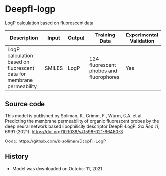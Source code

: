 # Deepfl-logp

LogP calculation based on fluorescent data

| Description | Input  | Output  | Training Data | Experimental Validation |
| ------- | --- | --- | --- | --- |
| LogP calculation based on fluorescent data for membrane permeability | SMILES | LogP | 124 fluorescent phobes and fluorophores | Yes |

## Source code
This model is published by Soliman, K., Grimm, F., Wurm, C.A. et al. Predicting the membrane permeability of organic fluorescent probes by the deep neural network based lipophilicity descriptor DeepFl-LogP. *Sci Rep 11*, 6991 (2021). https://doi.org/10.1038/s41598-021-86460-3

Code: https://github.com/k-soliman/DeepFl-LogP

## History
- Model was downloaded on October 11, 2021
